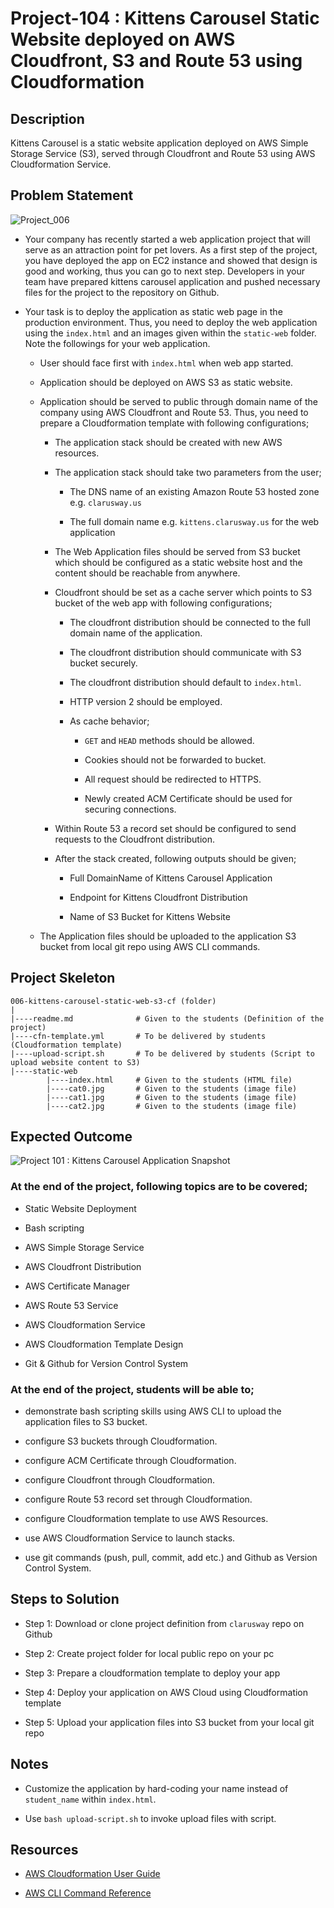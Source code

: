 # Project-104 : Kittens Carousel Static Website deployed on AWS Cloudfront, S3 and Route 53 using Cloudformation

## Description

Kittens Carousel is a static website application deployed on AWS Simple Storage Service (S3), served through Cloudfront and Route 53 using AWS Cloudformation Service.

## Problem Statement

![Project_006](Project_006.png)

- Your company has recently started a web application project that will serve as an attraction point for pet lovers. As a first step of the project, you have deployed the app on EC2 instance and showed that design is good and working, thus you can go to next step. Developers in your team have prepared kittens carousel application and pushed necessary files for the project to the repository on Github.

- Your task is to deploy the application as static web page in the production environment. Thus, you need to deploy the web application using the `index.html` and an images given within the `static-web` folder. Note the followings for your web application.
  
  - User should face first with `index.html` when web app started.

  - Application should be deployed on AWS S3 as static website.

  - Application should be served to public through domain name of the company using AWS Cloudfront and Route 53. Thus, you need to prepare a Cloudformation template with following configurations;

    - The application stack should be created with new AWS resources.

    - The application stack should take two parameters from the user;

      - The DNS name of an existing Amazon Route 53 hosted zone e.g. `clarusway.us`

      - The full domain name e.g. `kittens.clarusway.us` for the web application

    - The Web Application files should be served from S3 bucket which should be configured as a static website host and the content should be reachable from anywhere.

    - Cloudfront should be set as a cache server which points to S3 bucket of the web app with following configurations;

      - The cloudfront distribution should be connected to the full domain name of the application.

      - The cloudfront distribution should communicate with S3 bucket securely.

      - The cloudfront distribution should default to `index.html`.

      - HTTP version 2 should be employed.

      - As cache behavior;

        - `GET` and `HEAD` methods should be allowed.

        - Cookies should not be forwarded to bucket.

        - All request should be redirected to HTTPS.

        - Newly created ACM Certificate should be used for securing connections.

    - Within Route 53 a record set should be configured to send requests to the Cloudfront distribution.  

    - After the stack created, following outputs should be given;

      - Full DomainName of Kittens Carousel Application

      - Endpoint for Kittens Cloudfront Distribution

      - Name of S3 Bucket for Kittens Website

  - The Application files should be uploaded to the application S3 bucket from local git repo using AWS CLI commands.

## Project Skeleton

```text
006-kittens-carousel-static-web-s3-cf (folder)
|
|----readme.md              # Given to the students (Definition of the project)
|----cfn-template.yml       # To be delivered by students (Cloudformation template)
|----upload-script.sh       # To be delivered by students (Script to upload website content to S3)
|----static-web
        |----index.html     # Given to the students (HTML file)
        |----cat0.jpg       # Given to the students (image file)
        |----cat1.jpg       # Given to the students (image file)
        |----cat2.jpg       # Given to the students (image file)
```

## Expected Outcome

![Project 101 : Kittens Carousel Application Snapshot](./project-006-snapshot.png)

### At the end of the project, following topics are to be covered;

- Static Website Deployment

- Bash scripting

- AWS Simple Storage Service

- AWS Cloudfront Distribution

- AWS Certificate Manager

- AWS Route 53 Service

- AWS Cloudformation Service

- AWS Cloudformation Template Design

- Git & Github for Version Control System

### At the end of the project, students will be able to;

- demonstrate bash scripting skills using AWS CLI to upload the application files to S3 bucket.

- configure S3 buckets through Cloudformation.

- configure ACM Certificate through Cloudformation.

- configure Cloudfront through Cloudformation.

- configure Route 53 record set through Cloudformation.

- configure Cloudformation template to use AWS Resources.

- use AWS Cloudformation Service to launch stacks.

- use git commands (push, pull, commit, add etc.) and Github as Version Control System.

## Steps to Solution
  
- Step 1: Download or clone project definition from `clarusway` repo on Github

- Step 2: Create project folder for local public repo on your pc

- Step 3: Prepare a cloudformation template to deploy your app

- Step 4: Deploy your application on AWS Cloud using Cloudformation template

- Step 5: Upload your application files into S3 bucket from your local git repo

## Notes

- Customize the application by hard-coding your name instead of `student_name` within `index.html`.

- Use `bash upload-script.sh` to invoke upload files with script.

## Resources

- [AWS Cloudformation User Guide](https://docs.aws.amazon.com/AWSCloudFormation/latest/UserGuide/Welcome.html)

- [AWS CLI Command Reference](https://docs.aws.amazon.com/cli/latest/index.html)
